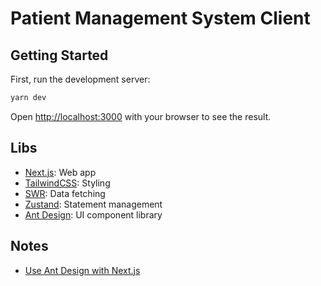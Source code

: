 # Patient Management System Client

## Getting Started

First, run the development server:

```bash
yarn dev
```

Open [http://localhost:3000](http://localhost:3000) with your browser to see the result.

## Libs

- [Next.js](https://nextjs.org/docs/app): Web app
- [TailwindCSS](https://tailwindcss.com/docs/installation): Styling
- [SWR](https://swr.vercel.app/docs/getting-started): Data fetching
- [Zustand](https://github.com/pmndrs/zustand): Statement management
- [Ant Design](https://ant.design/components/overview/): UI component library

## Notes

- [Use Ant Design with Next.js](https://ant.design/docs/react/use-with-next)
